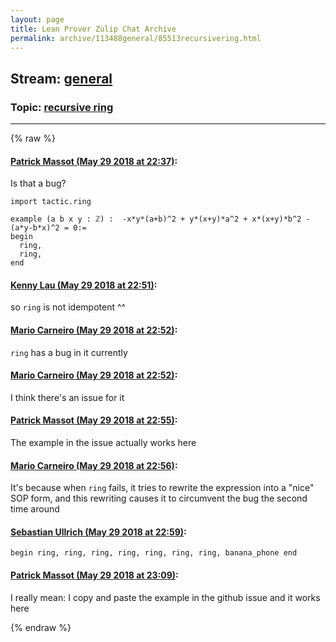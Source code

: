 ```yaml
---
layout: page
title: Lean Prover Zulip Chat Archive 
permalink: archive/113488general/85513recursivering.html
---
```


## Stream: [general](index.html)
### Topic: [recursive ring](85513recursivering.html)

---


{% raw %}
#### [ Patrick Massot (May 29 2018 at 22:37)](https://leanprover.zulipchat.com/#narrow/stream/113488-general/topic/recursive%20ring/near/127272896):
Is that a bug?
```lean
import tactic.ring

example (a b x y : ℤ) :  -x*y*(a+b)^2 + y*(x+y)*a^2 + x*(x+y)*b^2 - (a*y-b*x)^2 = 0:=
begin
  ring,
  ring,
end
```

#### [ Kenny Lau (May 29 2018 at 22:51)](https://leanprover.zulipchat.com/#narrow/stream/113488-general/topic/recursive%20ring/near/127273575):
so `ring` is not idempotent ^^

#### [ Mario Carneiro (May 29 2018 at 22:52)](https://leanprover.zulipchat.com/#narrow/stream/113488-general/topic/recursive%20ring/near/127273638):
`ring` has a bug in it currently

#### [ Mario Carneiro (May 29 2018 at 22:52)](https://leanprover.zulipchat.com/#narrow/stream/113488-general/topic/recursive%20ring/near/127273640):
I think there's an issue for it

#### [ Patrick Massot (May 29 2018 at 22:55)](https://leanprover.zulipchat.com/#narrow/stream/113488-general/topic/recursive%20ring/near/127273728):
The example in the issue actually works here

#### [ Mario Carneiro (May 29 2018 at 22:56)](https://leanprover.zulipchat.com/#narrow/stream/113488-general/topic/recursive%20ring/near/127273791):
It's because when `ring` fails, it tries to rewrite the expression into a "nice" SOP form, and this rewriting causes it to circumvent the bug the second time around

#### [ Sebastian Ullrich (May 29 2018 at 22:59)](https://leanprover.zulipchat.com/#narrow/stream/113488-general/topic/recursive%20ring/near/127273899):
`begin ring, ring, ring, ring, ring, ring, ring, banana_phone end`

#### [ Patrick Massot (May 29 2018 at 23:09)](https://leanprover.zulipchat.com/#narrow/stream/113488-general/topic/recursive%20ring/near/127274422):
I really mean: I copy and paste the example in the github issue and it works here


{% endraw %}
